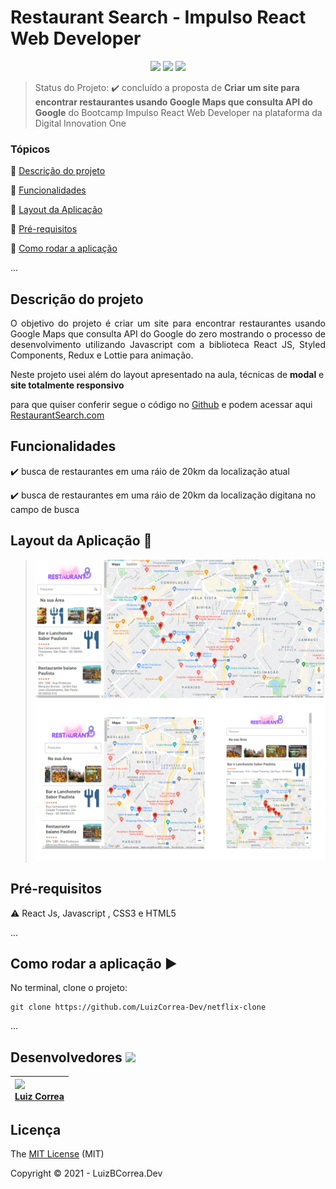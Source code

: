 <h1>Restaurant Search - Impulso React Web Developer</h1> 

<p align="center">
  <img src="https://img.shields.io/static/v1?label=Javascript&message=language&color=blue&style=for-the-badge&logo=javascript"/>  
  <img src="http://img.shields.io/static/v1?label=License&message=MIT&color=yellow&style=for-the-badge"/>
   <img src="http://img.shields.io/static/v1?label=STATUS&message=DESAFIO%20CONCLUÍDO&color=green&style=for-the-badge"/>
   </p>




> Status do Projeto: :heavy_check_mark: concluído a proposta de **Criar um site para encontrar restaurantes usando Google Maps que consulta API do Google**  do Bootcamp Impulso React Web Developer na plataforma da Digital Innovation One

### Tópicos

:small_blue_diamond: [Descrição do projeto](#descrição-do-projeto)

:small_blue_diamond: [Funcionalidades](#funcionalidades)

:small_blue_diamond: [Layout da Aplicação](#funcionalidades)

:small_blue_diamond: [Pré-requisitos](#pré-requisitos)

:small_blue_diamond: [Como rodar a aplicação](#como-rodar-a-aplicação-arrow_forward)

... 



## Descrição do projeto 

<p align="justify">
  O objetivo do projeto é criar um site para encontrar restaurantes usando Google Maps que consulta API do Google do zero mostrando o processo de desenvolvimento utilizando Javascript com a biblioteca React JS, Styled Components, Redux e Lottie para animação.
</p>


Neste projeto usei além do layout apresentado na aula, técnicas de **modal** e **site totalmente responsivo**

para que quiser conferir segue o código no [Github](https://github.com/LuizCorrea-Dev/restaurant-search) e podem acessar aqui [RestaurantSearch.com](https://whoplay.herokuapp.com/)



## Funcionalidades

:heavy_check_mark: busca de restaurantes em uma ráio de 20km da localização atual

:heavy_check_mark: busca de restaurantes em uma ráio de 20km da localização digitana no campo de busca





## Layout da Aplicação :dash:

> ![](https://github.com/LuizCorrea-Dev/restaurant-search/blob/main/src/assets/restaurant-search.png?raw=true)



## Pré-requisitos

:warning: React Js, Javascript , CSS3 e HTML5

...

## Como rodar a aplicação :arrow_forward:

No terminal, clone o projeto: 

```
git clone https://github.com/LuizCorrea-Dev/netflix-clone
```

... 

## Desenvolvedores <img src="https://octocat-generator-assets.githubusercontent.com/my-octocat-1625603696239.png" width=115>



| <img src="https://avatars.githubusercontent.com/u/63646335?v=4" width=115><br>[Luiz Correa](https://github.com/LuizCorrea-Dev) |
| :----------------------------------------------------------- |





## Licença

The [MIT License]() (MIT)

Copyright :copyright: 2021 - LuizBCorrea.Dev
